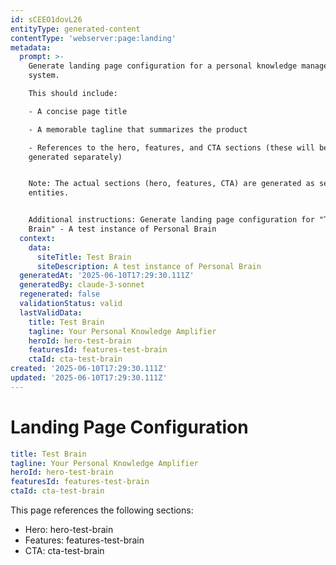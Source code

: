 ```yaml
---
id: sCEEO1dovL26
entityType: generated-content
contentType: 'webserver:page:landing'
metadata:
  prompt: >-
    Generate landing page configuration for a personal knowledge management
    system.

    This should include:

    - A concise page title

    - A memorable tagline that summarizes the product

    - References to the hero, features, and CTA sections (these will be
    generated separately)


    Note: The actual sections (hero, features, CTA) are generated as separate
    entities.


    Additional instructions: Generate landing page configuration for "Test
    Brain" - A test instance of Personal Brain
  context:
    data:
      siteTitle: Test Brain
      siteDescription: A test instance of Personal Brain
  generatedAt: '2025-06-10T17:29:30.111Z'
  generatedBy: claude-3-sonnet
  regenerated: false
  validationStatus: valid
  lastValidData:
    title: Test Brain
    tagline: Your Personal Knowledge Amplifier
    heroId: hero-test-brain
    featuresId: features-test-brain
    ctaId: cta-test-brain
created: '2025-06-10T17:29:30.111Z'
updated: '2025-06-10T17:29:30.111Z'
---
```

# Landing Page Configuration

```yaml
title: Test Brain
tagline: Your Personal Knowledge Amplifier
heroId: hero-test-brain
featuresId: features-test-brain
ctaId: cta-test-brain

```

This page references the following sections:
- Hero: hero-test-brain
- Features: features-test-brain
- CTA: cta-test-brain
